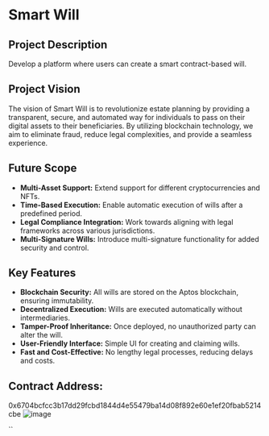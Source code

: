 # Smart Will

## Project Description
Develop a platform where users can create a smart contract-based will.

## Project Vision
The vision of Smart Will is to revolutionize estate planning by providing a transparent, secure, and automated way for individuals to pass on their digital assets to their beneficiaries. By utilizing blockchain technology, we aim to eliminate fraud, reduce legal complexities, and provide a seamless experience.

## Future Scope
- **Multi-Asset Support:** Extend support for different cryptocurrencies and NFTs.
- **Time-Based Execution:** Enable automatic execution of wills after a predefined period.
- **Legal Compliance Integration:** Work towards aligning with legal frameworks across various jurisdictions.
- **Multi-Signature Wills:** Introduce multi-signature functionality for added security and control.

## Key Features
- **Blockchain Security:** All wills are stored on the Aptos blockchain, ensuring immutability.
- **Decentralized Execution:** Wills are executed automatically without intermediaries.
- **Tamper-Proof Inheritance:** Once deployed, no unauthorized party can alter the will.
- **User-Friendly Interface:** Simple UI for creating and claiming wills.
- **Fast and Cost-Effective:** No lengthy legal processes, reducing delays and costs.

## Contract Address:
0x6704bcfcc3b17dd29fcbd1844d4e55479ba14d08f892e60e1ef20fbab5214cbe
![image](https://github.com/user-attachments/assets/bb7069e7-a94d-47e7-995d-8200365afcca)

``
